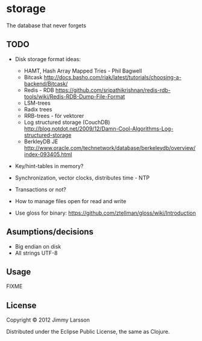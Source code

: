 # storage

The database that never forgets

## TODO

* Disk storage format ideas: 
  * HAMT, Hash Array Mapped Tries - Phil Bagwell
  * Bitcask http://docs.basho.com/riak/latest/tutorials/choosing-a-backend/Bitcask/
  * Redis - RDB https://github.com/sripathikrishnan/redis-rdb-tools/wiki/Redis-RDB-Dump-File-Format
  * LSM-trees
  * Radix trees
  * RRB-trees - för vektorer
  * Log structured storage (CouchDB) http://blog.notdot.net/2009/12/Damn-Cool-Algorithms-Log-structured-storage
  * BerkleyDB JE http://www.oracle.com/technetwork/database/berkeleydb/overview/index-093405.html  
* Key/hint-tables in memory?
* Synchronization, vector clocks, distributes time - NTP
* Transactions or not?
* How to manage files open for read and write

* Use gloss for binary: https://github.com/ztellman/gloss/wiki/Introduction

## Asumptions/decisions

* Big endian on disk
* All strings UTF-8

## Usage

FIXME

## License

Copyright © 2012 Jimmy Larsson

Distributed under the Eclipse Public License, the same as Clojure.
